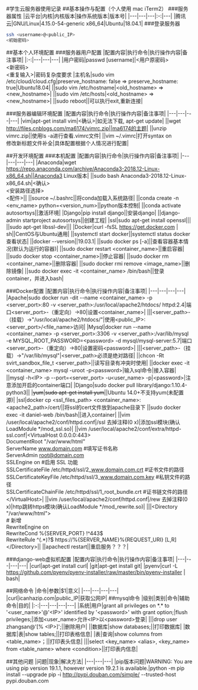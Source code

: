 #学生云服务器使用记录
##基本操作与配置（个人使用 mac iTerm2）
###服务器属性
|云平台|内核|内核版本|操作系统版本|版本号|
|---|---|---|:-:|---|
|腾讯云|GNU/Linux|4.15.0-54-generic x86_64|Ubuntu|18.04.1|
###登录服务器
```sh
ssh <username>@<public_IP>
<初始密码>
```
##基本个人环境配置
###服务器用户配置
|配置内容|执行命令|执行操作内容|备注事项|
|:-:|---|---|---|
|用户密码|passwd [username]|<用户原密码><br><新密码><br><重复输入>|密码复杂度要求
|主机名|sudo vim /etc/cloud/cloud.cfg|preserve_hostname: false => preserve_hostname: true|Ubuntu18.04|
||sudo vim /etc/hostname|\<old_hostname\> => \<new_hostname\>|
||sudo vim /etc/hosts|\<old_hostname\> => \<new_hostname\>|
||sudo reboot||可以执行exit,重新连接|

###服务器编辑环境配置
|配置内容|执行命令|执行操作内容|备注事项|
|---|---|---|---|
|vim|apt-get install vim|\<确认\>|如无法下载, apt-get update|
||wget  http://files.cnblogs.com/ma6174/vimrc.zip||ma6174的主题|
||unzip vimrc.zip||使用ls -a进行查看.vimrc文件|
||vim ~/.vimrc|打开syntax on<br>修改新标题文件补全|具体配置根据个人情况进行配置|

##开发环境配置
###本机配置
|配置内容|执行命令|执行操作内容|备注事项|
|---|---|---|---|
|Anaconda|wget https://repo.anaconda.com/archive/Anaconda3-2018.12-Linux-x86_64.sh||Anaconda3 Linux版本|
||sudo bash Anaconda3-2018.12-Linux-x86_64.sh|<确认><br><安装路径选择><br><配件>||
||source ~/.bashrc||将conda加载入系统路径|
||conda create -n \<env\_name\> python=\<version\_num\>||python版本控制|
||conda activate autosortsys||激活环境|
|Django|pip install django||安装django|
||django-admin startproject autosortsys||创建工程|
|ssl|sudo apt-get install openssl|||
||sudo apt-get libssl-dev|||
|Docker|curl -fsSL https://get.docker.com \| sh||CentOS与Ubuntu通用|
||systemctl start docker||systemctl status docker查看状态|
||docker --version||19.03.1|
||sudo docker ps [-a]||查看容器基本情况(默认为运行的容器)|
||sudo docker restart \<container\_name\>||重启容器|
||sudo docker stop \<container\_name\>||停止容器|
||sudo docker rm \<container\_name\>||删除容器|
||sudo docker rmi remove \<image\_name\>||删除镜像|
||sudo docker exec -it \<container\_name\> /bin/bash||登录container，并进入bash|



###Docker配置
|配置内容|执行命令|执行操作内容|备注事项|
|---|---|---|---|
|Apache|sudo docker run -dit --name \<container\_name\> -p \<server\_port\>:80 -v \<server\_path\>:/usr/local/apache2/htdocs/ httpd:2.4|端口\<server\_port\>-（重定向）->80|设置\<container\_name\>|
|||\<server\_path>-（挂载）->"/usr/local/apache2/htdocs/"|使用\<public\_IP\>:\<server\_port\>/\<file_name>访问|
|Mysql|docker run --name \<container\_name\> -p \<server\_port\>:3306 -v \<server\_path\>:/var/lib/mysql -e MYSQL_ROOT_PASSWORD=\<password\> -d mysql/mysql-server:5.7|端口\<server\_port\>-（重定向）->80|设置密码\<password\>|
|||\<server\_path>-（挂载）->"/var/lib/mysql"|\<server\_path\>必须是绝对路径|
||chcon -Rt svirt\_sandbox\_file\_t \<server\_path\>||读写目录有冲突时使用|
||docker exec -it \<container\_name\> mysql -uroot -p\<password\>|输入sql命令|接入容器|
||mysql -h\<IP\> -p --port=\<server\_port\> -u\<user\_name\> -p|\<password\>|注意添加开启的container端口|
|Django|sudo docker pull library/django:1.10.4-python3||
|~~yum~~|~~sudo apt-get install yum~~||Ubuntu 14.0+不支持yum(未配置源)|
|ssl|docker cp \<ssl\_files\_path\> \<container\_name\>:\<apache2\_path\>/cert/||将ssl的cert文件放到apache目录下
||sudo docker exec -it daniel-web /bin/bash||进入container|
||vim /user/local/apache2/conf/httpd.conf|/ssl 去掉注释(0 x)|添加ssl模块(确认LoadModule \*/mod_ssl.so)|
||vim /user/local/apache2/conf/extra/httpd-ssl.conf|\<VirtualHost 0.0.0.0:443><br>DocumentRoot "/var/www/html"<br>ServerName www.domain.com #填写证书名称<br>ServerAdmin root@domain.com<br>SSLEngine on #启用 SSL 功能<br>SSLCertificateFile /etc/httpd/ssl/2\_www.domain.com.crt #证书文件的路径<br>SSLCertificateKeyFile /etc/httpd/ssl/3\_www.domain.com.key #私钥文件的路径<br>SSLCertificateChainFile /etc/httpd/ssl/1\_root_bundle.crt #证书链文件的路径<br>\</VirtualHost>|
||vim /user/local/apache2/conf/httpd.conf|/rew 去掉注释(0 x)|http跳转https模块(确认LoadModule \*/mod_rewrite.so)|
|||\<Directory "/var/www/html"\> <br># 新增<br>RewriteEngine on<br>RewriteCond %{SERVER_PORT} !\^443$ <br>RewriteRule ^(.*)?$ https://%{SERVER_NAME}%{REQUEST_URI} [L,R]<br>\</Directory>||
||apachectl restart||重启服务？？？|

###django-web虚拟机配置
|配置内容|执行命令|执行操作内容|备注事项|
|---|---|---|---|
|curl|apt-get install curl|
|git|apt-get install git|
|pyenv|curl -L https://github.com/pyenv/pyenv-installer/raw/master/bin/pyenv-installer \| bash|

##网络命令
|命令|参数|$1|意义|
|---|---|---|---|
|curl|icanhazip.com|public_IP|获取公网IP|
##mysql命令
|级别|类别|命令|辅助命令|目的|
|:-:|---|---|---|---|
|系统|用户|grant all privileges on \*.\* to '\<user\_name>'@'\<IP\>' identified by '\<password\>' with grant option;|flush privileges;|添加\<user\_name\>允许\<IP\>以\<password\>登录|
|||drop user zhangsan@'[% \<IP\>]';||删除用户|
||数据库|show databases;||打印数据库|
|数据库|表|show tables;||打印表格信息|
|表|查询|show columns from \<table\_name\>；||打印表头信息|
|||select \<key\_name\> \<alias\>, \<key\_name\> from \<table\_name\> where \<condition\>||打印表内信息|

##其他问题
|问题|现象|解决方法|
|---|---|---|
|pip版本问题|WARNING: You are using pip version 19.1.1, however version 19.2.1 is available.|python -m pip install --upgrade pip -i http://pypi.douban.com/simple/ --trusted-host pypi.douban.com